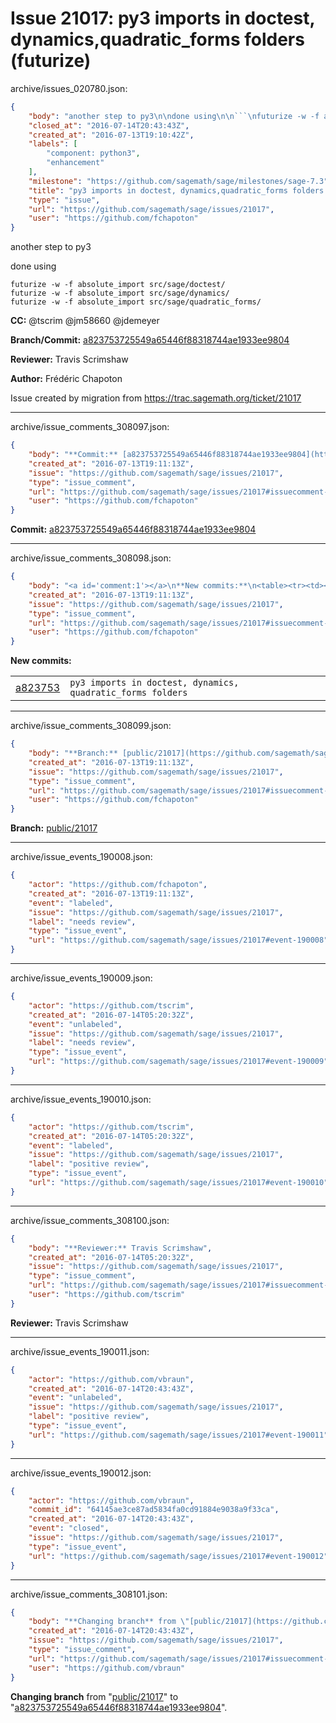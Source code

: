 # Issue 21017: py3 imports in doctest, dynamics,quadratic_forms folders (futurize)

archive/issues_020780.json:
```json
{
    "body": "another step to py3\n\ndone using\n\n```\nfuturize -w -f absolute_import src/sage/doctest/\nfuturize -w -f absolute_import src/sage/dynamics/\nfuturize -w -f absolute_import src/sage/quadratic_forms/\n```\n\n**CC:**  @tscrim @jm58660 @jdemeyer\n\n**Branch/Commit:** [a823753725549a65446f88318744ae1933ee9804](https://github.com/sagemath/sagetrac-mirror/commit/a823753725549a65446f88318744ae1933ee9804)\n\n**Reviewer:** Travis Scrimshaw\n\n**Author:** Fr\u00e9d\u00e9ric Chapoton\n\nIssue created by migration from https://trac.sagemath.org/ticket/21017\n\n",
    "closed_at": "2016-07-14T20:43:43Z",
    "created_at": "2016-07-13T19:10:42Z",
    "labels": [
        "component: python3",
        "enhancement"
    ],
    "milestone": "https://github.com/sagemath/sage/milestones/sage-7.3",
    "title": "py3 imports in doctest, dynamics,quadratic_forms folders (futurize)",
    "type": "issue",
    "url": "https://github.com/sagemath/sage/issues/21017",
    "user": "https://github.com/fchapoton"
}
```
another step to py3

done using

```
futurize -w -f absolute_import src/sage/doctest/
futurize -w -f absolute_import src/sage/dynamics/
futurize -w -f absolute_import src/sage/quadratic_forms/
```

**CC:**  @tscrim @jm58660 @jdemeyer

**Branch/Commit:** [a823753725549a65446f88318744ae1933ee9804](https://github.com/sagemath/sagetrac-mirror/commit/a823753725549a65446f88318744ae1933ee9804)

**Reviewer:** Travis Scrimshaw

**Author:** Frédéric Chapoton

Issue created by migration from https://trac.sagemath.org/ticket/21017





---

archive/issue_comments_308097.json:
```json
{
    "body": "**Commit:** [a823753725549a65446f88318744ae1933ee9804](https://github.com/sagemath/sagetrac-mirror/commit/a823753725549a65446f88318744ae1933ee9804)",
    "created_at": "2016-07-13T19:11:13Z",
    "issue": "https://github.com/sagemath/sage/issues/21017",
    "type": "issue_comment",
    "url": "https://github.com/sagemath/sage/issues/21017#issuecomment-308097",
    "user": "https://github.com/fchapoton"
}
```

**Commit:** [a823753725549a65446f88318744ae1933ee9804](https://github.com/sagemath/sagetrac-mirror/commit/a823753725549a65446f88318744ae1933ee9804)



---

archive/issue_comments_308098.json:
```json
{
    "body": "<a id='comment:1'></a>\n**New commits:**\n<table><tr><td><a href=\"https://github.com/sagemath/sagetrac-mirror/commit/a823753725549a65446f88318744ae1933ee9804\">a823753</a></td><td><code>py3 imports in doctest, dynamics, quadratic_forms folders</code></td></tr></table>\n",
    "created_at": "2016-07-13T19:11:13Z",
    "issue": "https://github.com/sagemath/sage/issues/21017",
    "type": "issue_comment",
    "url": "https://github.com/sagemath/sage/issues/21017#issuecomment-308098",
    "user": "https://github.com/fchapoton"
}
```

<a id='comment:1'></a>
**New commits:**
<table><tr><td><a href="https://github.com/sagemath/sagetrac-mirror/commit/a823753725549a65446f88318744ae1933ee9804">a823753</a></td><td><code>py3 imports in doctest, dynamics, quadratic_forms folders</code></td></tr></table>




---

archive/issue_comments_308099.json:
```json
{
    "body": "**Branch:** [public/21017](https://github.com/sagemath/sagetrac-mirror/tree/public/21017)",
    "created_at": "2016-07-13T19:11:13Z",
    "issue": "https://github.com/sagemath/sage/issues/21017",
    "type": "issue_comment",
    "url": "https://github.com/sagemath/sage/issues/21017#issuecomment-308099",
    "user": "https://github.com/fchapoton"
}
```

**Branch:** [public/21017](https://github.com/sagemath/sagetrac-mirror/tree/public/21017)



---

archive/issue_events_190008.json:
```json
{
    "actor": "https://github.com/fchapoton",
    "created_at": "2016-07-13T19:11:13Z",
    "event": "labeled",
    "issue": "https://github.com/sagemath/sage/issues/21017",
    "label": "needs review",
    "type": "issue_event",
    "url": "https://github.com/sagemath/sage/issues/21017#event-190008"
}
```



---

archive/issue_events_190009.json:
```json
{
    "actor": "https://github.com/tscrim",
    "created_at": "2016-07-14T05:20:32Z",
    "event": "unlabeled",
    "issue": "https://github.com/sagemath/sage/issues/21017",
    "label": "needs review",
    "type": "issue_event",
    "url": "https://github.com/sagemath/sage/issues/21017#event-190009"
}
```



---

archive/issue_events_190010.json:
```json
{
    "actor": "https://github.com/tscrim",
    "created_at": "2016-07-14T05:20:32Z",
    "event": "labeled",
    "issue": "https://github.com/sagemath/sage/issues/21017",
    "label": "positive review",
    "type": "issue_event",
    "url": "https://github.com/sagemath/sage/issues/21017#event-190010"
}
```



---

archive/issue_comments_308100.json:
```json
{
    "body": "**Reviewer:** Travis Scrimshaw",
    "created_at": "2016-07-14T05:20:32Z",
    "issue": "https://github.com/sagemath/sage/issues/21017",
    "type": "issue_comment",
    "url": "https://github.com/sagemath/sage/issues/21017#issuecomment-308100",
    "user": "https://github.com/tscrim"
}
```

**Reviewer:** Travis Scrimshaw



---

archive/issue_events_190011.json:
```json
{
    "actor": "https://github.com/vbraun",
    "created_at": "2016-07-14T20:43:43Z",
    "event": "unlabeled",
    "issue": "https://github.com/sagemath/sage/issues/21017",
    "label": "positive review",
    "type": "issue_event",
    "url": "https://github.com/sagemath/sage/issues/21017#event-190011"
}
```



---

archive/issue_events_190012.json:
```json
{
    "actor": "https://github.com/vbraun",
    "commit_id": "64145ae3ce87ad5834fa0cd91884e9038a9f33ca",
    "created_at": "2016-07-14T20:43:43Z",
    "event": "closed",
    "issue": "https://github.com/sagemath/sage/issues/21017",
    "type": "issue_event",
    "url": "https://github.com/sagemath/sage/issues/21017#event-190012"
}
```



---

archive/issue_comments_308101.json:
```json
{
    "body": "**Changing branch** from \"[public/21017](https://github.com/sagemath/sagetrac-mirror/tree/public/21017)\" to \"[a823753725549a65446f88318744ae1933ee9804](https://github.com/sagemath/sagetrac-mirror/commit/a823753725549a65446f88318744ae1933ee9804)\".",
    "created_at": "2016-07-14T20:43:43Z",
    "issue": "https://github.com/sagemath/sage/issues/21017",
    "type": "issue_comment",
    "url": "https://github.com/sagemath/sage/issues/21017#issuecomment-308101",
    "user": "https://github.com/vbraun"
}
```

**Changing branch** from "[public/21017](https://github.com/sagemath/sagetrac-mirror/tree/public/21017)" to "[a823753725549a65446f88318744ae1933ee9804](https://github.com/sagemath/sagetrac-mirror/commit/a823753725549a65446f88318744ae1933ee9804)".
